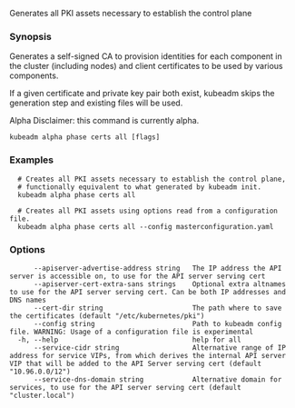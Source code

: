 
Generates all PKI assets necessary to establish the control plane

### Synopsis

Generates a self-signed CA to provision identities for each component in the cluster (including nodes) and client certificates to be used by various components. 

If a given certificate and private key pair both exist, kubeadm skips the generation step and
existing files will be used. 

Alpha Disclaimer: this command is currently alpha.

```
kubeadm alpha phase certs all [flags]
```

### Examples

```
  # Creates all PKI assets necessary to establish the control plane,
  # functionally equivalent to what generated by kubeadm init.
  kubeadm alpha phase certs all
  
  # Creates all PKI assets using options read from a configuration file.
  kubeadm alpha phase certs all --config masterconfiguration.yaml
```

### Options

```
      --apiserver-advertise-address string   The IP address the API server is accessible on, to use for the API server serving cert
      --apiserver-cert-extra-sans strings    Optional extra altnames to use for the API server serving cert. Can be both IP addresses and DNS names
      --cert-dir string                      The path where to save the certificates (default "/etc/kubernetes/pki")
      --config string                        Path to kubeadm config file. WARNING: Usage of a configuration file is experimental
  -h, --help                                 help for all
      --service-cidr string                  Alternative range of IP address for service VIPs, from which derives the internal API server VIP that will be added to the API Server serving cert (default "10.96.0.0/12")
      --service-dns-domain string            Alternative domain for services, to use for the API server serving cert (default "cluster.local")
```

